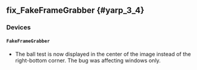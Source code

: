 fix_FakeFrameGrabber {#yarp_3_4}
--------------------------

### Devices

#### `FakeFrameGrabber`

* The ball test is now displayed in the center of the image instead of the right-bottom corner. The bug was affecting windows only.
